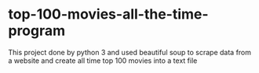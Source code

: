 # top-100-movies-all-the-time-program
This project done by python 3 and used beautiful soup to scrape data from a website and create all time top 100 movies into a text file
